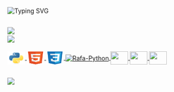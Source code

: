
![Typing SVG](https://readme-typing-svg.demolab.com/?lines=>+Hello+World!+/>)
##
 <div>

  <a href="https://github.com/Athelstan0420">
  <img height="180em" src="https://github-readme-stats.vercel.app/api?username=Athelstan0420&show_icons=true&theme=dark&include_all_commits=true&count_private=true"/>

 </div>

<div>

  <img height="180em" src="https://github-readme-stats.vercel.app/api/top-langs/?username=Athelstan0420&layout=compact&langs_count=16&theme=dark"/>

<!--
  <img src="https://github-readme-stats.vercel.app/api?username=Athelstan0420&show_icons=true&theme=transparent&locale=pt-br)](https://github.com/anuraghazra/github-readme-stats)"/>
-->

</div>



<div style="display: inline_block"><br> 

  <img align="center" alt="Rafa-Python" height="30" width="40" src="https://raw.githubusercontent.com/devicons/devicon/master/icons/python/python-original.svg">
  <img align="center" alt="Rafa-HTML" height="30" width="40" src="https://raw.githubusercontent.com/devicons/devicon/master/icons/html5/html5-original.svg">
  <img align="center" alt="Rafa-CSS" height="30" width="40" src="https://raw.githubusercontent.com/devicons/devicon/master/icons/css3/css3-original.svg">
  <img align="center" alt="Rafa-Python" height="30" width="40" src="https://cdn.jsdelivr.net/gh/devicons/devicon@latest/icons/javascript/javascript-original.svg" />
<img align="center" height="30" width="40" src="https://cdn.jsdelivr.net/gh/devicons/devicon@latest/icons/azuresqldatabase/azuresqldatabase-original.svg" />

<img align="center" width="40" height="30" src="https://cdn.jsdelivr.net/gh/devicons/devicon@latest/icons/php/php-original.svg"/>
<img align="center" width="40" height="30" src="https://cdn.jsdelivr.net/gh/devicons/devicon@latest/icons/java/java-original.svg" />
          
<!--
  <img align="center" alt="Rafa-Js" height="30" width="40" src="https://raw.githubusercontent.com/devicons/devicon/master/icons/javascript/javascript-plain.svg">
  <img align="center" alt="Rafa-Ts" height="30" width="40" src="https://raw.githubusercontent.com/devicons/devicon/master/icons/typescript/typescript-plain.svg">
  <img align="center" alt="Rafa-React" height="30" width="40" src="https://raw.githubusercontent.com/devicons/devicon/master/icons/react/react-original.svg">
  <img align="center" alt="Rafa-Csharp" height="30" width="40" src="https://raw.githubusercontent.com/devicons/devicon/master/icons/csharp/csharp-original.svg">
  <img align="right" alt="Rafa-yoda" src="https://cdn.discordapp.com/attachments/795358919417397249/825430589581688872/hi.gif">
  -->

</div>
  
  ##

<a href="http://www.youtube.com/@AthelstanINFO" target="_blank"><img src="https://img.shields.io/badge/YouTube-FF0000?style=for-the-badge&logo=youtube&logoColor=white" target="_blank"></a>
